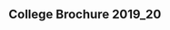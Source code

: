<h2>College Brochure 2019_20</h2>
<div>
<object data="pdfs/broch20.pdf" height="910" type="application/pdf" width="1000">
</object>
</div>
<p></p>
</div>